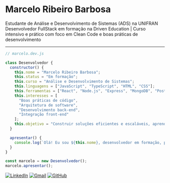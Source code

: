 # Marcelo Ribeiro Barbosa

 Estudante de Análise e Desenvolvimento de Sistemas (ADS) na UNIFRAN
 Desenvolvedor FullStack em formação na Driven Education | Curso intensivo e prático com foco em  Clean Code e boas práticas de desenvolvimento 

---

```javascript
// marcelo.dev.js

class Desenvolvedor {
  constructor() {
    this.nome = "Marcelo Ribeiro Barbosa";
    this.status = "Em formação";
    this.curso = "Análise e Desenvolvimento de Sistemas";
    this.linguagens = ["JavaScript", "TypeScript", "HTML", "CSS"];
    this.ferramentas = ["React", "Node.js", "Express", "MongoDB", "PostgreSQL"];
    this.interesses = [
      "Boas práticas de código",
      "Arquitetura de software",
      "Desenvolvimento back-end",
      "Integração front-end"
    ];
    this.objetivo = "Construir soluções eficientes e escaláveis, aprendendo continuamente";
  }

  apresentar() {
    console.log(`Olá! Eu sou ${this.nome}, desenvolvedor em formação, pronto para criar e inovar.`);
  }
}

const marcelo = new Desenvolvedor();
marcelo.apresentar();
```
[![LinkedIn](https://img.shields.io/badge/-LinkedIn-0A66C2?style=flat&logo=linkedin&logoColor=white)](https://www.linkedin.com/in/marcelo-ribeiro-barbosa/)
[![Gmail](https://img.shields.io/badge/-Email-D14836?style=flat&logo=gmail&logoColor=white)](mailto:marceloribeirobarbosa92@gmail.com)
[![GitHub](https://img.shields.io/badge/-GitHub-181717?style=flat&logo=github&logoColor=white)](https://github.com/MarceloRbarbosa?tab=repositories)

